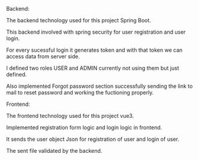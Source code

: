 Backend:

The backend technology used for this project Spring Boot.

This backend involved with spring security for user registration and user login.

For every sucessful login it generates token and with that token we can access data from server side.

I defined two roles USER and ADMIN currently not using them but just defined.

Also implemented Forgot password section successfully sending the link to mail to reset password and working the fuctioning properly.


Frontend:

The frontend technology used for this project vue3.

Implemented registration form logic and login logic in frontend.

It sends the user object Json for registration of user and login of user.

The sent file validated by the backend.

